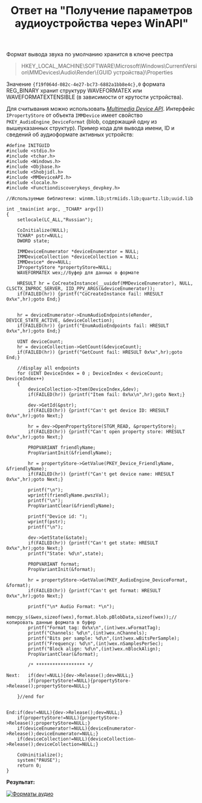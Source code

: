 ﻿---
title: "Ответ на \"Получение параметров аудиоустройства через WinAPI\""
se.owner.user_id: 240512
se.owner.display_name: "MSDN.WhiteKnight"
se.owner.link: "https://ru.stackoverflow.com/users/240512/msdn-whiteknight"
se.answer_id: 727144
se.question_id: 708024
se.post_type: answer
se.is_accepted: True
---
<p>Формат вывода звука по умолчанию хранится в ключе реестра</p>

<blockquote>
  <p>HKEY_LOCAL_MACHINE\SOFTWARE\Microsoft\Windows\CurrentVersion\MMDevices\Audio\Render\{GUID устройства}\Properties</p>
</blockquote>

<p>Значение <code>{f19f064d-082c-4e27-bc73-6882a1bb8e4c},0</code> формата REG_BINARY хранит структуру WAVEFORMATEX или WAVEFORMATEXTENSIBLE (в зависимости от крутости устройства).</p>

<p>Для считывания можно использовать <em><a href="https://msdn.microsoft.com/en-us/library/windows/desktop/dd370794(v=vs.85).aspx" rel="nofollow noreferrer">Multimedia Device API</a></em>. Интерфейс <code>IPropertyStore</code> от объекта <code>IMMDevice</code> имеет свойство <code>PKEY_AudioEngine_DeviceFormat</code> (blob, содержащий одну из вышеуказанных структур). Пример кода для вывода имени, ID и сведений об аудиоформате активных устройств:
</p>

<pre><code>#define INITGUID
#include &lt;stdio.h&gt;
#include &lt;tchar.h&gt;
#include &lt;Windows.h&gt;
#include &lt;Objbase.h&gt;
#include &lt;Shobjidl.h&gt;
#include &lt;MMDeviceAPI.h&gt;
#include &lt;locale.h&gt;
#include &lt;Functiondiscoverykeys_devpkey.h&gt;

//Используемые библиотеки: winmm.lib;strmiids.lib;quartz.lib;uuid.lib

int _tmain(int argc, _TCHAR* argv[])
{
    setlocale(LC_ALL,"Russian");

    CoInitialize(NULL);
    TCHAR* pstr=NULL;
    DWORD state;

    IMMDeviceEnumerator *deviceEnumerator = NULL;
    IMMDeviceCollection *deviceCollection = NULL;
    IMMDevice* dev=NULL;
    IPropertyStore *propertyStore=NULL;
    WAVEFORMATEX wex;//буфер для данных о формате

    HRESULT hr = CoCreateInstance(__uuidof(MMDeviceEnumerator), NULL, CLSCTX_INPROC_SERVER, IID_PPV_ARGS(&amp;deviceEnumerator));
    if(FAILED(hr)) {printf("CoCreateInstance fail: HRESULT 0x%x",hr);goto End;}


    hr = deviceEnumerator-&gt;EnumAudioEndpoints(eRender,  DEVICE_STATE_ACTIVE, &amp;deviceCollection);
    if(FAILED(hr)) {printf("EnumAudioEndpoints fail: HRESULT 0x%x",hr);goto End;}

    UINT deviceCount;
    hr = deviceCollection-&gt;GetCount(&amp;deviceCount);
    if(FAILED(hr)) {printf("GetCount fail: HRESULT 0x%x",hr);goto End;}

    //display all endpoints
    for (UINT DeviceIndex = 0 ; DeviceIndex &lt; deviceCount; DeviceIndex++)
    {
        deviceCollection-&gt;Item(DeviceIndex,&amp;dev);
        if(FAILED(hr)) {printf("Item fail: 0x%x\n",hr);goto Next;}

        dev-&gt;GetId(&amp;pstr);
        if(FAILED(hr)) {printf("Can't get device ID: HRESULT 0x%x",hr);goto Next;}

        hr = dev-&gt;OpenPropertyStore(STGM_READ, &amp;propertyStore);     
        if(FAILED(hr)) {printf("Can't open property store: HRESULT 0x%x",hr);goto Next;}

        PROPVARIANT friendlyName;
        PropVariantInit(&amp;friendlyName);

        hr = propertyStore-&gt;GetValue(PKEY_Device_FriendlyName, &amp;friendlyName);      
        if(FAILED(hr)) {printf("Can't get device name: HRESULT 0x%x",hr);goto Next;}

        printf("\n");
        wprintf(friendlyName.pwszVal); 
        printf("\n");
        PropVariantClear(&amp;friendlyName);

        printf("Device id: ");
        wprintf(pstr);
        printf("\n");       

        dev-&gt;GetState(&amp;state);
        if(FAILED(hr)) {printf("Can't get state: HRESULT 0x%x",hr);goto Next;}
        printf("State: %d\n",state);

        PROPVARIANT format;
        PropVariantInit(&amp;format);

        hr = propertyStore-&gt;GetValue(PKEY_AudioEngine_DeviceFormat, &amp;format);
        if(FAILED(hr)) {printf("Can't get format: HRESULT 0x%x",hr);goto Next;}

        printf("\n* Audio Format: *\n");        
        memcpy_s(&amp;wex,sizeof(wex),format.blob.pBlobData,sizeof(wex));//копировать данные формата в буфер
        printf("Format tag: 0x%x\n",(int)wex.wFormatTag);
        printf("Channels: %d\n",(int)wex.nChannels);
        printf("Bits per sample: %d\n",(int)wex.wBitsPerSample);
        printf("Frequency: %d\n",(int)wex.nSamplesPerSec);
        printf("Block align: %d\n",(int)wex.nBlockAlign);
        PropVariantClear(&amp;format);

        /* ****************** */

Next:   if(dev!=NULL){dev-&gt;Release();dev=NULL;}
        if(propertyStore!=NULL){propertyStore-&gt;Release();propertyStore=NULL;}

    }//end for


End:if(dev!=NULL){dev-&gt;Release();dev=NULL;}
    if(propertyStore!=NULL){propertyStore-&gt;Release();propertyStore=NULL;}
    if(deviceEnumerator!=NULL){deviceEnumerator-&gt;Release();deviceEnumerator=NULL;}
    if(deviceCollection!=NULL){deviceCollection-&gt;Release();deviceCollection=NULL;}  

    CoUninitialize();
    system("PAUSE");
    return 0;
}
</code></pre>

<p><strong>Результат:</strong></p>

<p><a href="https://i.stack.imgur.com/XHmIi.png" rel="nofollow noreferrer"><img src="https://i.stack.imgur.com/XHmIi.png" alt="Форматы аудио"></a></p>
